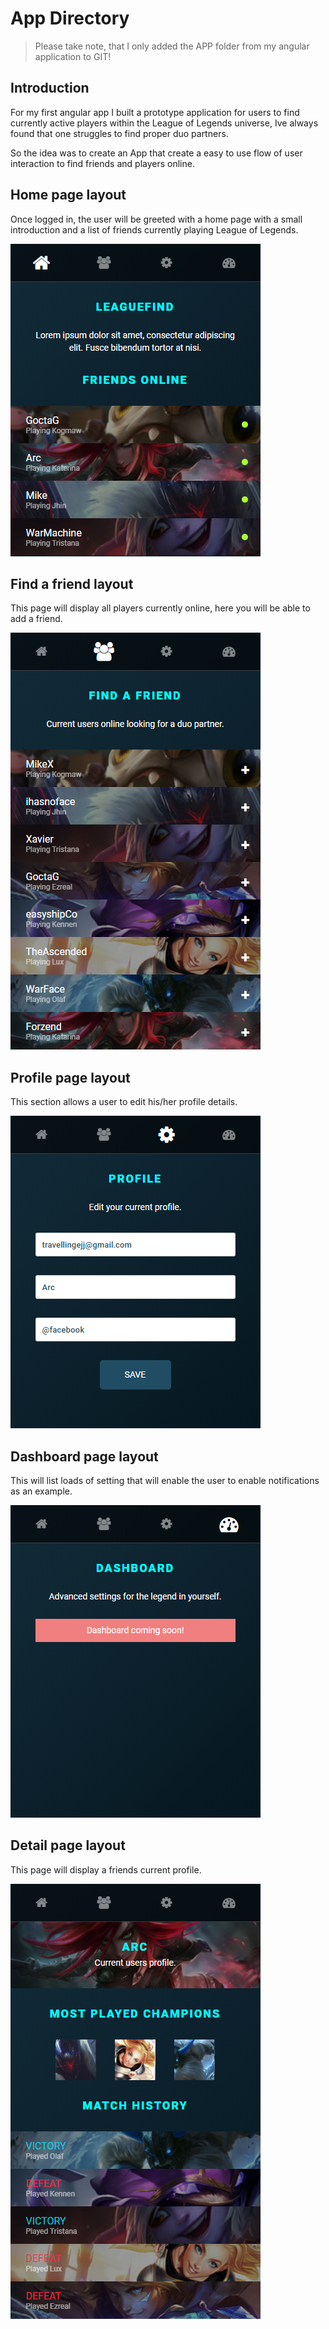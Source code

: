 # App Directory
<blockquote>
  Please take note, that I only added the APP folder from my angular application to GIT!
</blockquote>
<h2>Introduction</h2>
<p>For my first angular app I built a prototype application for users to find currently active players within the League of Legends universe, Ive always found that one struggles to find proper duo partners.</p>
<p>So the idea was to create an App that create a easy to use flow of user interaction to find friends and players online.</p>
<h2>Home page layout</h2>
<p>Once logged in, the user will be greeted with a home page with a small introduction and a list of friends currently playing League of Legends.</p>
<img src="https://github.com/edwiljonas/app/blob/master/home.jpg?raw=true">
<br>
<h2>Find a friend layout</h2>
<p>This page will display all players currently online, here you will be able to add a friend.</p>
<img src="https://github.com/edwiljonas/app/blob/master/find-a-friend.jpg?raw=true">
<br>
<h2>Profile page layout</h2>
<p>This section allows a user to edit his/her profile details.</p>
<img src="https://github.com/edwiljonas/app/blob/master/profile.jpg?raw=true">
<br>
<h2>Dashboard page layout</h2>
<p>This will list loads of setting that will enable the user to enable notifications as an example.</p>
<img src="https://github.com/edwiljonas/app/blob/master/dashboard.jpg?raw=true">
<br>
<h2>Detail page layout</h2>
<p>This page will display a friends current profile.</p>
<img src="https://github.com/edwiljonas/app/blob/master/detail.jpg?raw=true">
<br>

